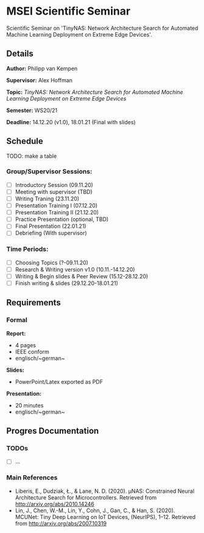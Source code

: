# MSEI Scientific Seminar

Scientific Seminar on 'TinyNAS: Network Architecture Search for Automated Machine Learning Deployment on Extreme Edge Devices'.

## Details

**Author:** Philipp van Kempen

**Supervisor:** Alex Hoffman

**Topic:** *TinyNAS: Network Architecture Search for Automated Machine Learning Deployment on Extreme Edge Devices*

**Semester:** WS20/21

**Deadline:** 14.12.20 (v1.0), 18.01.21 (Final with slides)

## Schedule

TODO: make a table

### Group/Supervisor Sessions:
- [ ] Introductory Session (09.11.20)
- [ ] Meeting with supervisor (TBD)
- [ ] Writing Traning (23.11.20)
- [ ] Presentation Training I (07.12.20)
- [ ] Presentation Training II (21.12.20)
- [ ] Practice Presentation (optional, TBD)
- [ ] Final Presentation (22.01.21)
- [ ] Debriefing (With supervisor)

### Time Periods:
- [ ] Choosing Topics (?-09.11.20)
- [ ] Research & Writing version v1.0 (10.11.-14.12.20)
- [ ] Writing & Begin slides & Peer Review (15.12-28.12.20)
- [ ] Finish writing & slides (29.12.20-18.01.21)

## Requirements

### Formal

**Report:**
- 4 pages
- IEEE conform
- englisch/~german~

**Slides:**
- PowerPoint/Latex exported as PDF

**Presentation:**
- 20 minutes
- englisch/~german~

## Progres Documentation

### TODOs

- [ ] ...

### Main References

- Liberis, E., Dudziak, Ł., & Lane, N. D. (2020). µNAS: Constrained Neural Architecture Search for Microcontrollers. Retrieved from http://arxiv.org/abs/2010.14246
- Lin, J., Chen, W.-M., Lin, Y., Cohn, J., Gan, C., & Han, S. (2020). MCUNet: Tiny Deep Learning on IoT Devices, (NeurIPS), 1–12. Retrieved from http://arxiv.org/abs/2007.10319
